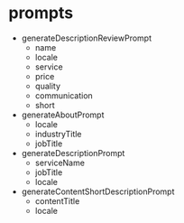 # prompts

- generateDescriptionReviewPrompt
	- name
	- locale
	- service
	- price
	- quality
	- communication
	- short
- generateAboutPrompt
	- locale
	- industryTitle
	- jobTitle
- generateDescriptionPrompt
	- serviceName
	- jobTitle
	- locale
- generateContentShortDescriptionPrompt
	- contentTitle
	- locale

